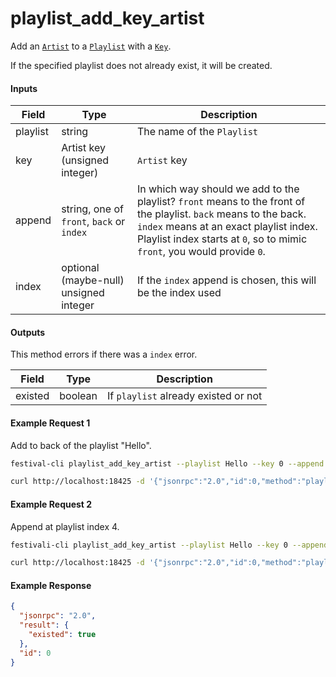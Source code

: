 # playlist_add_key_artist
Add an [`Artist`](../../common-objects/artist.md) to a [`Playlist`](playlist.md) with a [`Key`](../../common-objects/key.md).

If the specified playlist does not already exist, it will be created.

#### Inputs
| Field    | Type                                        | Description |
|----------|---------------------------------------------|-------------|
| playlist | string                                      | The name of the `Playlist`
| key      | Artist key (unsigned integer)               | `Artist` key
| append   | string, one of `front`, `back` or `index`   | In which way should we add to the playlist? `front` means to the front of the playlist. `back` means to the back. `index` means at an exact playlist index. Playlist index starts at `0`, so to mimic `front`, you would provide `0`.
| index    | optional (maybe-null) unsigned integer      | If the `index` append is chosen, this will be the index used


#### Outputs
This method errors if there was a `index` error.

| Field   | Type    | Description |
|---------|---------|-------------|
| existed | boolean | If `playlist` already existed or not

#### Example Request 1
Add to back of the playlist "Hello".
```bash
festival-cli playlist_add_key_artist --playlist Hello --key 0 --append back
```
```bash
curl http://localhost:18425 -d '{"jsonrpc":"2.0","id":0,"method":"playlist_add_key_artist","params":{"playlist":"Hello","key":0,"append":"back"}}'
```

#### Example Request 2
Append at playlist index 4.
```bash
festivali-cli playlist_add_key_artist --playlist Hello --key 0 --append index --index 4
```
```bash
curl http://localhost:18425 -d '{"jsonrpc":"2.0","id":0,"method":"playlist_add_key_artist","params":{"playlist":"Hello","key":0,"append":"index","index":4}}'
```

#### Example Response
```json
{
  "jsonrpc": "2.0",
  "result": {
    "existed": true
  },
  "id": 0
}
```
